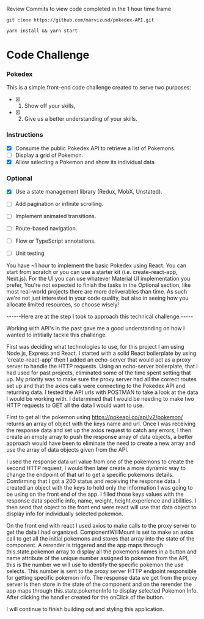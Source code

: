 Review Commits to view code completed in the 1 hour time frame

```
git clone https://github.com/marvizusd/pokedex-API.git
```

```
yarn install && yarn start
```
# Code Challenge

### Pokedex
This is a simple front-end code challenge created to serve two purposes:
- [x] 1. Show off your skills,
- [x] 2. Give us a better understanding of your skills.

### Instructions

- [x] Consume the public Pokedex API to retrieve a list of Pokemons.
- [ ] Display a grid of Pokemon.
- [x] Allow selecting a Pokemon and show its individual data

### Optional

- [x] Use a state management library (Redux, MobX, Unstated).
- [ ] Add pagination or infinite scrolling.
- [ ] Implement animated transitions.
- [ ] Route-based navigation.
- [ ] Flow or TypeScript annotations.
- [ ] Unit testing


You have ~1 hour to implement the basic Pokedex using React. You can start from scratch or you can use a
starter kit (i.e. create-react-app, Next.js). For the UI you can use whatever Material UI implementation you
prefer,
You're not expected to finish the tasks in the Optional section, like most real-world projects there are more
deliverables than time. As such we're not just interested in your code quality, but also in seeing how you
allocate limited resources, so choose wisely!



------Here are at the step I took to approach this technical challenge.-----

Working with API's in the past gave me a good understanding on how I wanted to intitially tackle this challenge.

First was deciding what technologies to use, for this project I am using Node.js, Express and React. I started with a solid React boilerplate by using 'create-react-app' then I added an echo-server that would act as a proxy server to handle the HTTP requests. Using an echo-server boilerplate, that I had used for past projects, eliminated some of the time spent setting that up. My priority was to make sure the proxy server had all the correct routes set up and that the axios calls were connecting to the Pokedex API and returning data. I tested the API urls with POSTMAN to take a look at the data I would be working with. I determined that I would be needing to make two HTTP requests to GET all the data I would want to use.

First to get all the pokemon using https://pokeapi.co/api/v2/pokemon/ returns an array of object with the keys name and url. Once I was receiving the response data and set up the axios request to catch any errors, I then create an empty array to push the response array of data objects, a better approach would have been to eliminate the need to create a new array and use the array of data objects given from the API.

I used the response data url value from one of the pokemons to create the second HTTP request, I would then later create a more dynamic way to change the endpoint of that url to get a specific pokemons details. Comfirming that I got a 200 status and receiving the response data. I created an object with the keys to hold only the information I was going to be using on the front end of the app. I filled those keys values with the response data specific info, name, weight, height,experience and abilities. I then send that object to the front end were react will use that data object to display info for individually selected pokemon.

On the front end with react I used axios to make calls to the proxy server to get the data I had organized. ComponentWillMount is set to make an axios call to get all the initial pokemons and stores that array into the state of the component. A rerender is triggered and the app maps through this.state.pokemon array to display all the pokemons names in a button and name attribute of the unique number assigned to pokemon from the API, this is the number we will use to identify the specific pokemon the use selects. This number is sent to the proxy server HTTP endpoint responsible for getting specific pokemon info. The response data we get from the proxy server is then store in the state of the component and on the rerender the app maps through this.state.pokemonInfo to display selected Pokemon Info. After clicking the handler created for the onClick of the button.

I will continue to finish building out and styling this application.
